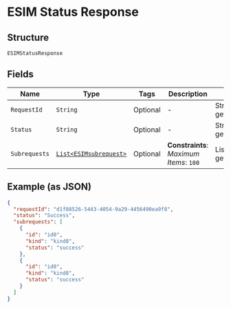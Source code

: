 
# ESIM Status Response

## Structure

`ESIMStatusResponse`

## Fields

| Name | Type | Tags | Description | Getter | Setter |
|  --- | --- | --- | --- | --- | --- |
| `RequestId` | `String` | Optional | - | String getRequestId() | setRequestId(String requestId) |
| `Status` | `String` | Optional | - | String getStatus() | setStatus(String status) |
| `Subrequests` | [`List<ESIMsubrequest>`](../../doc/models/esi-msubrequest.md) | Optional | **Constraints**: *Maximum Items*: `100` | List<ESIMsubrequest> getSubrequests() | setSubrequests(List<ESIMsubrequest> subrequests) |

## Example (as JSON)

```json
{
  "requestId": "d1f08526-5443-4054-9a29-4456490ea9f8",
  "status": "Success",
  "subrequests": [
    {
      "id": "id0",
      "kind": "kind8",
      "status": "success"
    },
    {
      "id": "id0",
      "kind": "kind8",
      "status": "success"
    }
  ]
}
```

